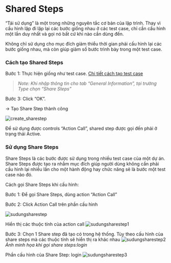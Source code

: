 # Shared Steps
“Tái sử dụng” là một trong những nguyên tắc cơ bản của lập trình. Thay vì cấu hình lặp đi lặp lại các bước giống nhau ở các test case, chỉ cần cấu hình một lần duy nhất và gọi nó bất cứ khi nào cần dùng đến.

Không chỉ sử dụng cho mục đích giảm thiểu thời gian phải cấu hình lại các bước giống nhau, mà còn giúp giảm số bước trình bày trong một test case.


### Cách tạo Shared Steps
Bước 1:	Thực hiện giống như test case. [Chi tiết cách tạo test case](https://github.com/quynh-dn/QA-Platform/blob/main/2.1Tao%20moi%20Test%20case.md)

> *Note: Khi nhập thông tin cho tab “General Information”, tại trường Type chọn “Share Steps”*

Bước 3:	Click “OK”.

-> Tạo Share Step thành công

![create_sharestep](https://user-images.githubusercontent.com/105435351/197706401-05803d5a-dd15-49c7-b6cd-5c11fd649712.png)

Để sử dụng được controls “Action Call”, shared step được gọi đến phải ở trạng thái Active.

### Sử dụng Share Steps

Share Steps là các bước được sử dụng trong nhiều test case của một dự án. Share Steps được tạo ra nhằm mục đích giúp người dùng không cần phải cấu hình lại nhiều lần cho một hành động hay chức năng sẽ là bước một test case nào đó.

Cách gọi Share Steps khi cấu hình: 

Bước 1: Để gọi Share Steps, dùng action “Action Call”

Bước 2: Click Action Call trên phần cấu hình

![sudungsharestep](https://user-images.githubusercontent.com/105435351/197707799-d1a66e54-1c80-4a4f-a5a2-6e34db4f2f86.png)

Hiển thị các thuộc tính của action call
![sudungsharestep1](https://user-images.githubusercontent.com/105435351/197707352-2d08dc50-4aa9-412f-b43b-2a05c6bafdf3.png)

Bước 3: Chọn 1 Share step đã tạo có trong hệ thống. Tùy theo cấu hình của share steps mà các thuộc tính sẽ hiển thị ra khác nhau
![sudungsharestep2](https://user-images.githubusercontent.com/105435351/197707369-51f1c399-3ffb-43dd-83de-13c01c6cd32e.png)
_Ảnh minh họa khi gọi share steps:login_

Phần cấu hình của Share Step: login
![sudungsharestep3](https://user-images.githubusercontent.com/105435351/197707389-2ec5b489-6f6a-4b20-92e1-719352ab754a.png)
